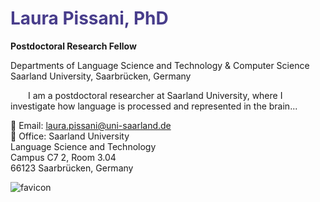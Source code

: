 <h1 style="color:darkslateblue;">Laura Pissani, PhD</h1>
<p><strong>Postdoctoral Research Fellow</strong></p>
<p>
Departments of Language Science and Technology & Computer Science<br>
Saarland University, Saarbrücken, Germany
</p>

<p style="text-indent: 2em;">
I am a postdoctoral researcher at Saarland University, where I investigate how language is processed and represented in the brain...
</p>

<p>
📩 Email: <a href="mailto:laura.pissani@uni-saarland.de">laura.pissani@uni-saarland.de</a><br>
📍 Office: Saarland University<br>
Language Science and Technology<br>
Campus C7 2, Room 3.04<br>
66123 Saarbrücken, Germany
</p>

<img src="favicon.ico" alt="favicon">
